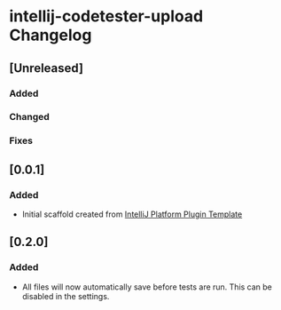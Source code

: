 <!-- Keep a Changelog guide -> https://keepachangelog.com -->

# intellij-codetester-upload Changelog

## [Unreleased]

### Added

### Changed

### Fixes

## [0.0.1]
### Added
- Initial scaffold created from [IntelliJ Platform Plugin Template](https://github.com/JetBrains/intellij-platform-plugin-template)

## [0.2.0]
### Added
- All files will now automatically save before tests are run. This can be disabled in the settings.
